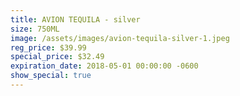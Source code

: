 ```yaml
---
title: AVION TEQUILA - silver
size: 750ML
image: /assets/images/avion-tequila-silver-1.jpeg
reg_price: $39.99
special_price: $32.49
expiration_date: 2018-05-01 00:00:00 -0600
show_special: true
---
```


